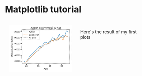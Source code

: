 # Matplotlib tutorial

<div>
    <div style="width:40%;display:inline-block;margin:2.5%;float:left;">
        <img src="./part-1/plot.png" width="300px" alt="Plot"/>
    </div>
    <div style="width:40%;display:inline-block;margin:2.5%;float:left;">
        <p style="display:inline-block;">
            Here's the result of my first plots
        </p>
    </div>
</div>
